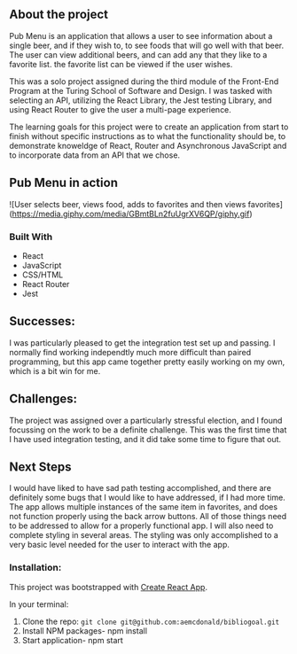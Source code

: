 ## About the project

Pub Menu is an application that allows a user to see information about a single beer, and if they wish to, to see foods that will go well with that beer. The user can view additional beers, and can add any that they like to a favorite list. the favorite list can be viewed if the user wishes.

This was a solo project assigned during the third module of the Front-End Program at the Turing School of Software and Design. I was tasked with selecting an API, utilizing the React Library, the Jest testing Library, and using React Router to give the user a multi-page experience.

The learning goals for this project were to create an application from start to finish without specific instructions as to what the functionality should be, to demonstrate knoweldge of React, Router and Asynchronous JavaScript and to incorporate data from an API that we chose.

## Pub Menu in action

![User selects beer, views food, adds to favorites and then views favorites] (https://media.giphy.com/media/GBmtBLn2fuUgrXV6QP/giphy.gif)

### Built With
* React
* JavaScript
* CSS/HTML
* React Router
* Jest


## Successes:
  I was particularly pleased to get the integration test set up and passing. I normally find working independtly much more difficult than paired programming, but this app came together pretty easily working on my own, which is a bit win for me.

## Challenges:
  The project was assigned over a particularly stressful election, and I found focussing on the work to be a definite challenge. This was the first time that I have used integration testing, and it did take some time to figure that out.

## Next Steps
I would have liked to have sad path testing accomplished, and there are definitely some bugs that I would like to have addressed, if I had more time. The app allows multiple instances of the same item in favorites, and does not function properly using the back arrow buttons. All of those things need to be addressed to allow for a properly functional app.
I will also need to complete styling in several areas. The styling was only accomplished to a very basic level needed for the user to interact with the app.

### Installation:

This project was bootstrapped with [Create React App](https://github.com/facebook/create-react-app).

In your terminal:

1. Clone the repo: `git clone git@github.com:aemcdonald/bibliogoal.git`
2. Install NPM packages- npm install
3. Start application- npm start
